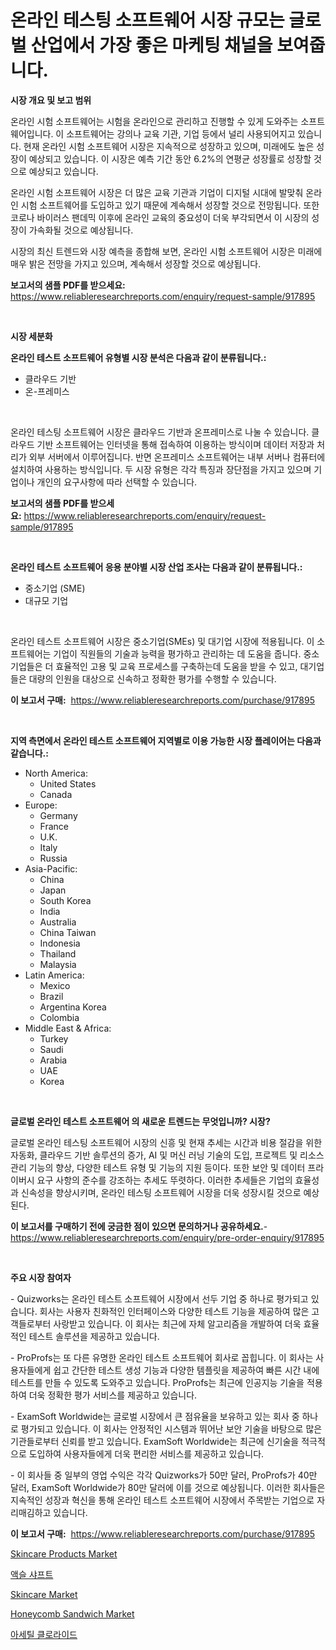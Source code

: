 <p><h1>온라인 테스팅 소프트웨어 시장 규모는 글로벌 산업에서 가장 좋은 마케팅 채널을 보여줍니다.</h1></p><p><strong>시장 개요 및 보고 범위</strong></p>
<p><p>온라인 시험 소프트웨어는 시험을 온라인으로 관리하고 진행할 수 있게 도와주는 소프트웨어입니다. 이 소프트웨어는 강의나 교육 기관, 기업 등에서 널리 사용되어지고 있습니다. 현재 온라인 시험 소프트웨어 시장은 지속적으로 성장하고 있으며, 미래에도 높은 성장이 예상되고 있습니다. 이 시장은 예측 기간 동안 6.2%의 연평균 성장률로 성장할 것으로 예상되고 있습니다. </p><p>온라인 시험 소프트웨어 시장은 더 많은 교육 기관과 기업이 디지털 시대에 발맞춰 온라인 시험 소프트웨어를 도입하고 있기 때문에 계속해서 성장할 것으로 전망됩니다. 또한 코로나 바이러스 팬데믹 이후에 온라인 교육의 중요성이 더욱 부각되면서 이 시장의 성장이 가속화될 것으로 예상됩니다. </p><p>시장의 최신 트렌드와 시장 예측을 종합해 보면, 온라인 시험 소프트웨어 시장은 미래에 매우 밝은 전망을 가지고 있으며, 계속해서 성장할 것으로 예상됩니다.</p></p>
<p><strong>보고서의 샘플 PDF를 받으세요:</strong> <a href="https://www.reliableresearchreports.com/enquiry/request-sample/917895">https://www.reliableresearchreports.com/enquiry/request-sample/917895</a></p>
<p>&nbsp;</p>
<p><strong>시장 세분화</strong></p>
<p><strong>온라인 테스트 소프트웨어 유형별 시장 분석은 다음과 같이 분류됩니다.:</strong></p>
<p><ul><li>클라우드 기반</li><li>온-프레미스</li></ul></p>
<p>&nbsp;</p>
<p><p>온라인 테스팅 소프트웨어 시장은 클라우드 기반과 온프레미스로 나눌 수 있습니다. 클라우드 기반 소프트웨어는 인터넷을 통해 접속하여 이용하는 방식이며 데이터 저장과 처리가 외부 서버에서 이루어집니다. 반면 온프레미스 소프트웨어는 내부 서버나 컴퓨터에 설치하여 사용하는 방식입니다. 두 시장 유형은 각각 특징과 장단점을 가지고 있으며 기업이나 개인의 요구사항에 따라 선택할 수 있습니다.</p></p>
<p><strong>보고서의 샘플 PDF를 받으세요:</strong>&nbsp;<a href="https://www.reliableresearchreports.com/enquiry/request-sample/917895">https://www.reliableresearchreports.com/enquiry/request-sample/917895</a></p>
<p>&nbsp;</p>
<p><strong> 온라인 테스트 소프트웨어 응용 분야별 시장 산업 조사는 다음과 같이 분류됩니다.:</strong></p>
<p><ul><li>중소기업 (SME)</li><li>대규모 기업</li></ul></p>
<p>&nbsp;</p>
<p><p>온라인 테스트 소프트웨어 시장은 중소기업(SMEs) 및 대기업 시장에 적용됩니다. 이 소프트웨어는 기업이 직원들의 기술과 능력을 평가하고 관리하는 데 도움을 줍니다. 중소기업들은 더 효율적인 고용 및 교육 프로세스를 구축하는데 도움을 받을 수 있고, 대기업들은 대량의 인원을 대상으로 신속하고 정확한 평가를 수행할 수 있습니다.</p></p>
<p><strong>이 보고서 구매:</strong>&nbsp; <a href="https://www.reliableresearchreports.com/purchase/917895">https://www.reliableresearchreports.com/purchase/917895</a></p>
<p>&nbsp;</p>
<p><strong>지역 측면에서 온라인 테스트 소프트웨어 지역별로 이용 가능한 시장 플레이어는 다음과 같습니다.:</strong></p>
<p><ul>
    <li>
        North America:
        <ul>
            <li>United States</li>
            <li>Canada</li>
        </ul>
    </li>
    <li>
        Europe:
        <ul>
            <li>Germany</li>
            <li>France</li>
            <li>U.K.</li>
            <li>Italy</li>
            <li>Russia</li>
        </ul>
    </li>
    <li>
        Asia-Pacific:
        <ul>
            <li>China</li>
            <li>Japan</li>
            <li>South Korea</li>
            <li>India</li>
            <li>Australia</li>
            <li>China Taiwan</li>
            <li>Indonesia</li>
            <li>Thailand</li>
            <li>Malaysia</li>
        </ul>
    </li>
    <li>
        Latin America:
        <ul>
            <li>Mexico</li>
            <li>Brazil</li>
            <li>Argentina Korea</li>
            <li>Colombia</li>
        </ul>
    </li>
    <li>
        Middle East & Africa:
        <ul>
            <li>Turkey</li>
            <li>Saudi</li>
            <li>Arabia</li>
            <li>UAE</li>
            <li>Korea</li>
        </ul>
    </li>
    </ul></p>
<p>&nbsp;</p>
<p><strong>글로벌 온라인 테스트 소프트웨어 의 새로운 트렌드는 무엇입니까? 시장?</strong></p>
<p><p>글로벌 온라인 테스팅 소프트웨어 시장의 신흥 및 현재 추세는 시간과 비용 절감을 위한 자동화, 클라우드 기반 솔루션의 증가, AI 및 머신 러닝 기술의 도입, 프로젝트 및 리소스 관리 기능의 향상, 다양한 테스트 유형 및 기능의 지원 등이다. 또한 보안 및 데이터 프라이버시 요구 사항의 준수를 강조하는 추세도 뚜렷하다. 이러한 추세들은 기업의 효율성과 신속성을 향상시키며, 온라인 테스팅 소프트웨어 시장을 더욱 성장시킬 것으로 예상된다.</p></p>
<p><strong>이 보고서를 구매하기 전에 궁금한 점이 있으면 문의하거나 공유하세요.</strong>- <a href="https://www.reliableresearchreports.com/enquiry/pre-order-enquiry/917895">https://www.reliableresearchreports.com/enquiry/pre-order-enquiry/917895</a></p>
<p>&nbsp;</p>
<p><strong>주요 시장 참여자</strong></p>
<p><p>- Quizworks는 온라인 테스트 소프트웨어 시장에서 선두 기업 중 하나로 평가되고 있습니다. 회사는 사용자 친화적인 인터페이스와 다양한 테스트 기능을 제공하여 많은 고객들로부터 사랑받고 있습니다. 이 회사는 최근에 자체 알고리즘을 개발하여 더욱 효율적인 테스트 솔루션을 제공하고 있습니다.</p><p>- ProProfs는 또 다른 유명한 온라인 테스트 소프트웨어 회사로 꼽힙니다. 이 회사는 사용자들에게 쉽고 간단한 테스트 생성 기능과 다양한 템플릿을 제공하여 빠른 시간 내에 테스트를 만들 수 있도록 도와주고 있습니다. ProProfs는 최근에 인공지능 기술을 적용하여 더욱 정확한 평가 서비스를 제공하고 있습니다.</p><p>- ExamSoft Worldwide는 글로벌 시장에서 큰 점유율을 보유하고 있는 회사 중 하나로 평가되고 있습니다. 이 회사는 안정적인 시스템과 뛰어난 보안 기술을 바탕으로 많은 기관들로부터 신뢰를 받고 있습니다. ExamSoft Worldwide는 최근에 신기술을 적극적으로 도입하여 사용자들에게 더욱 편리한 서비스를 제공하고 있습니다.</p><p>- 이 회사들 중 일부의 영업 수익은 각각 Quizworks가 50만 달러, ProProfs가 40만 달러, ExamSoft Worldwide가 80만 달러에 이를 것으로 예상됩니다. 이러한 회사들은 지속적인 성장과 혁신을 통해 온라인 테스트 소프트웨어 시장에서 주목받는 기업으로 자리매김하고 있습니다.</p></p>
<p><strong>이 보고서 구매:</strong>&nbsp;&nbsp;<a href="https://www.reliableresearchreports.com/purchase/917895">https://www.reliableresearchreports.com/purchase/917895</a></p>
<p><p><a href="https://angry-finch-aaf.notion.site/Skincare-Products-Market-Size-Growth-and-Forecast-from-2024-2031-6f87e55f42cb41c6b8f044f24bcebd89">Skincare Products Market</a></p><p><a href="https://medium.com/@dayoosianosg/%EC%B6%95%EC%B6%95-%EC%8B%9C%EC%9E%A5-%EC%8B%9C%EC%9E%A5-%EC%A0%90%EC%9C%A0%EC%9C%A8-%EC%8B%9C%EC%9E%A5-%EB%8F%99%ED%96%A5-%EB%B0%8F-%EB%AF%B8%EB%9E%98-%EC%84%B1%EC%9E%A5-%ED%83%90%EC%83%89-99402cd4b1e8">액슬 샤프트</a></p><p><a href="https://circular-yam-9b9.notion.site/Skincare-Market-Size-Growing-and-Forecasted-for-period-from-2024-2031-and-provides-complete-market-b45e7306c7bf44e2a6432b2f97b41ef4">Skincare Market</a></p><p><a href="https://view.publitas.com/reportprime-1/honeycomb-sandwich-market-furnish-information-about-market-size-market-share-market-dynamics-and-projections-spanning-from-2024-to-2031/">Honeycomb Sandwich Market</a></p><p><a href="https://medium.com/@dayoosianosg/%EC%95%84%EC%84%B8%ED%8B%B8-%EC%97%BC%ED%99%94%EB%AC%BC-%EC%8B%9C%EC%9E%A5-%EC%A1%B0%EC%82%AC-%EB%B3%B4%EA%B3%A0%EC%84%9C-%EA%B7%B8-%EC%97%AD%EC%82%AC-%EB%B0%8F-2024%EB%85%84%EB%B6%80%ED%84%B0-2031%EB%85%84%EA%B9%8C%EC%A7%80%EC%9D%98-%EC%98%88%EC%B8%A1-71d06bf148a8">아세틸 클로라이드</a></p></p>

